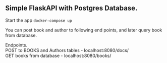 ## Simple FlaskAPI with Postgres Database.
  Start the app `docker-compose up`  

  You can post book and author to following end points, and later query  book from database.  

  Endpoints.  
  POST to BOOKS and Authors tables - localhost:8080/docs/  
  GET books from database - localhost:8080/books/  